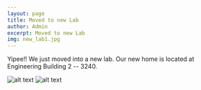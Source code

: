 ```yaml
---
layout: page
title: Moved to new Lab
author: Admin
excerpt: Moved to new Lab
img: new_lab1.jpg
---
```


Yipee!! We just moved into a new lab. Our new home is located at Engineering Building 2 -- 3240.

![alt text](http://ai-se.github.io/img/new_lab1.jpg)
![alt text](http://ai-se.github.io/img/new_lab2.jpg)
